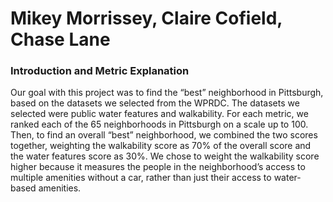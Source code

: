# Mikey Morrissey, Claire Cofield, Chase Lane
### Introduction and Metric Explanation
Our goal with this project was to find the “best” neighborhood in Pittsburgh, based on the datasets we selected from the WPRDC. The datasets we selected were public water features and walkability. For each metric, we ranked each of the 65 neighborhoods in Pittsburgh on a scale up to 100. Then, to find an overall “best” neighborhood, we combined the two scores together, weighting the walkability score as 70% of the overall score and the water features score as 30%. We chose to weight the walkability score higher because it measures the people in the neighborhood’s access to multiple amenities without a car, rather than just their access to water-based amenities.
